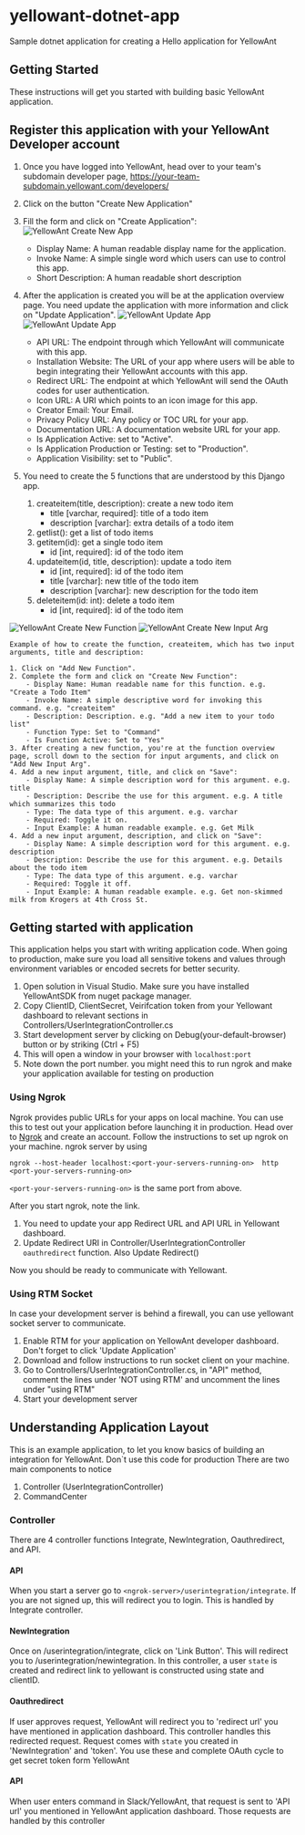 # yellowant-dotnet-app

Sample dotnet application for creating a Hello application for YellowAnt

## Getting Started

These instructions will get you started with building basic YellowAnt application.

## Register this application with your YellowAnt Developer account

1. Once you have logged into YellowAnt, head over to your team's subdomain developer page, <https://your-team-subdomain.yellowant.com/developers/>

2. Click on the button "Create New Application"

3. Fill the form and click on "Create Application":
![YellowAnt Create New App](https://github.com/yellowanthq/yellowant-sample-django-app/blob/master/docs/yellowant-create-new-app.jpg "YellowAnt Create New App")
    - Display Name: A human readable display name for the application.
    - Invoke Name: A simple single word which users can use to control this app.
    - Short Description: A human readable short description

4. After the application is created you will be at the application overview page. You need update the application with more information and click on "Update Application".
![YellowAnt Update App](https://github.com/yellowanthq/yellowant-sample-django-app/blob/master/docs/yellowant-app-overview-1.jpg "YellowAnt Update App")
![YellowAnt Update App](https://github.com/yellowanthq/yellowant-sample-django-app/blob/master/docs/yellowant-app-overview-2.jpg "YellowAnt Update App")
    - API URL: The endpoint through which YellowAnt will communicate with this app.
    - Installation Website: The URL of your app where users will be able to begin integrating their YellowAnt accounts with this app.
    - Redirect URL: The endpoint at which YellowAnt will send the OAuth codes for user authentication.
    - Icon URL: A URI which points to an icon image for this app.
    - Creator Email: Your Email.
    - Privacy Policy URL: Any policy or TOC URL for your app.
    - Documentation URL: A documentation website URL for your app.
    - Is Application Active: set to "Active".
    - Is Application Production or Testing: set to "Production".
    - Application Visibility: set to "Public".

5. You need to create the 5 functions that are understood by this Django app.
    1. createitem(title, description): create a new todo item
        - title [varchar, required]: title of a todo item
        - description [varchar]: extra details of a todo item
    2. getlist(): get a list of todo items
    3. getitem(id): get a single todo item
        - id [int, required]: id of the todo item
    4. updateitem(id, title, description): update a todo item
        - id [int, required]: id of the todo item
        - title [varchar]: new title of the todo item
        - description [varchar]: new description for the todo item
    5. deleteitem(id: int): delete a todo item
        - id [int, required]: id of the todo item

![YellowAnt Create New Function](https://github.com/yellowanthq/yellowant-sample-django-app/blob/master/docs/yellowant-create-new-function.jpg "YellowAnt Create New Function")
![YellowAnt Create New Input Arg](https://github.com/yellowanthq/yellowant-sample-django-app/blob/master/docs/yellowant-create-new-arg.jpg "YellowAnt Create New Input Arg")
```
Example of how to create the function, createitem, which has two input arguments, title and description:

1. Click on "Add New Function".
2. Complete the form and click on "Create New Function":
    - Display Name: Human readable name for this function. e.g. "Create a Todo Item"
    - Invoke Name: A simple descriptive word for invoking this command. e.g. "createitem"
    - Description: Description. e.g. "Add a new item to your todo list"
    - Function Type: Set to "Command"
    - Is Function Active: Set to "Yes"
3. After creating a new function, you're at the function overview page, scroll down to the section for input arguments, and click on "Add New Input Arg".
4. Add a new input argument, title, and click on "Save":
    - Display Name: A simple description word for this argument. e.g. title
    - Description: Describe the use for this argument. e.g. A title which summarizes this todo
    - Type: The data type of this argument. e.g. varchar
    - Required: Toggle it on.
    - Input Example: A human readable example. e.g. Get Milk
4. Add a new input argument, description, and click on "Save":
    - Display Name: A simple description word for this argument. e.g. description
    - Description: Describe the use for this argument. e.g. Details about the todo item
    - Type: The data type of this argument. e.g. varchar
    - Required: Toggle it off.
    - Input Example: A human readable example. e.g. Get non-skimmed milk from Krogers at 4th Cross St.
```

## Getting started with application
This application helps you start with writing application code. When going to production, make sure you load all sensitive 
tokens and values through environment variables or encoded secrets for better security.

1. Open solution in Visual Studio. Make sure you have installed YellowAntSDK from nuget package manager.
2. Copy ClientID, ClientSecret, Veirifcation token from your Yellowant dashboard to relevant sections in 
Controllers/UserIntegrationController.cs 
3. Start development server by clicking on Debug(your-default-browser) button or by striking (Ctrl + F5)
4. This will open a window in your browser with ```localhost:port```
5. Note down the port number. you might need this to run ngrok and make your application available for testing on 
production

### Using Ngrok
Ngrok provides public URLs for your apps on local machine. You can use this to test out your application before launching 
it in production. Head over to [Ngrok](https://ngrok.com/) and create an account. Follow the instructions to set up ngrok 
on your machine. ngrok server by using 

```ngrok --host-header localhost:<port-your-servers-running-on>  http <port-your-servers-running-on>```

```<port-your-servers-running-on>``` is the same port from above.

After you start ngrok, note the link. 
1. You need to update your app Redirect URL and API URL in Yellowant dashboard. 
2. Update Redirect URI in Controller/UserIntegrationController ```oauthredirect``` function. Also Update Redirect(<ngrok url>)
 
Now you should be ready to communicate with Yellowant.

### Using RTM Socket 
In case your development server is behind a firewall, you can use yellowant socket server to communicate.
1. Enable RTM for your application on YellowAnt developer dashboard. Don't forget to click 'Update Application'
2. Download <yellowant rtm-client> and follow instructions to run socket client on your machine.  
3. Go to Controllers/UserIntegrationController.cs, in "API" method, comment the lines under 'NOT using RTM' and uncomment
the lines under "using RTM"
4. Start your development server

## Understanding Application Layout
This is an example application, to let you know basics of building an integration for YellowAnt. Don`t use this code for production
There are two main components to notice
1. Controller (UserIntegrationController)
2. CommandCenter
  
### Controller
There are 4 controller functions Integrate, NewIntegration, Oauthredirect, and API. 

#### API
When you start a server go to ```<ngrok-server>/userintegration/integrate```. If you are not signed up, 
this will redirect you to login. This is handled by Integrate controller.

#### NewIntegration 
Once on /userintegration/integrate, click on 'Link Button'. This will redirect you to /userintegration/newintegration. In this 
controller, a user `state` is created and redirect link to yellowant is constructed using state and clientID. 

#### Oauthredirect 
If user approves request, YellowAnt will redirect you to 'redirect url' you have mentioned in application dashboard. This controller
handles this redirected request. Request comes with `state` you created in 'NewIntegration' and 'token'. You use these 
and complete OAuth cycle to get secret token form YellowAnt

#### API 
When user enters command in Slack/YellowAnt, that request is sent to 'API url' you mentioned in YellowAnt application dashboard.
Those requests are handled by this controller 

